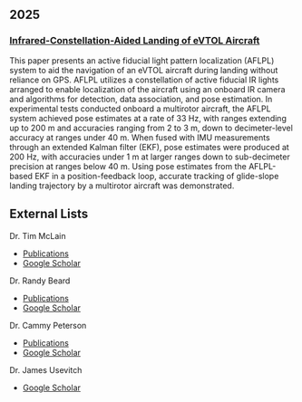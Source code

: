 <!--
EDITING GUIDELINES

The publications tab is a place to view all recent publications published by the lab with brief overviews of the work and links to the published paper.
This isn't intended to be an extensive showcase, just a compiled list with brief summaries.

To add an entry, create a new three pound header under the appropriate year, in reverse chronological order.
Follow the template below, adding the current year in reverse chronological order if necessary.
```
## 2025

### [Name of new paper](doi_link)

Copy of abstract or another brief summary.

### [Previous new paper](previous_doi_link)
```
-->

## 2025

### [Infrared-Constellation-Aided Landing of eVTOL Aircraft](https://doi.org/10.2514/6.2025-1538)

This paper presents an active fiducial light pattern localization (AFLPL) system to aid the navigation of an eVTOL aircraft during landing without reliance on GPS. AFLPL utilizes a constellation of active fiducial IR lights arranged to enable localization of the aircraft using an onboard IR camera and algorithms for detection, data association, and pose estimation. In experimental tests conducted onboard a multirotor aircraft, the AFLPL system achieved pose estimates at a rate of 33 Hz, with ranges extending up to 200 m and accuracies ranging from 2 to 3 m, down to decimeter-level accuracy at ranges under 40 m. When fused with IMU measurements through an extended Kalman filter (EKF), pose estimates were produced at 200 Hz, with accuracies under 1 m at larger ranges down to sub-decimeter precision at ranges below 40 m. Using pose estimates from the AFLPL-based EKF in a position-feedback loop, accurate tracking of glide-slope landing trajectory by a multirotor aircraft was demonstrated.



## External Lists

Dr. Tim McLain

- [Publications](http://me.byu.edu/faculty/timmclain?sec=publications)
- [Google Scholar](https://scholar.google.com/citations?user=vXNuwuUAAAAJ)

Dr. Randy Beard

- [Publications](http://www.et.byu.edu/~beard/papers/preprints.htm)
- [Google Scholar](http://scholar.google.com/citations?user=cLSfhaoAAAAJ)

Dr. Cammy Peterson

- [Publications](https://ece.byu.edu/directory/cammy-peterson)
- [Google Scholar](https://scholar.google.com/citations?user=l78bmtoAAAAJ)

Dr. James Usevitch

- [Google Scholar](https://scholar.google.com/citations?user=JUKswVIAAAAJ)

